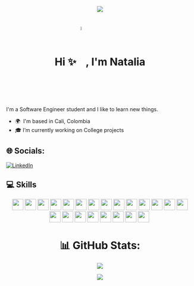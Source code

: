 <div align="center">
  <img align="center" src="https://media.giphy.com/media/AgO9VR2a9KW1MSP73I/giphy.gif" />
  <h1>Hi ✨<img align="center" src="https://media.giphy.com/media/hvRJCLFzcasrR4ia7z/giphy.gif" width="5%" />, I'm Natalia </h1>
</div>

I'm a Software Engineer student and I like to learn new things.

-   🌍  I'm based in Cali, Colombia
-   🎓 I’m currently working on College projects

## 🌐 Socials:
[![LinkedIn](https://img.shields.io/badge/LinkedIn-%230077B5.svg?logo=linkedin&logoColor=white)](https://www.linkedin.com/in/natalia-lopez-osorio-500346283/) 

## 💻 Skills

<div align="center">

<!-- Python -->
<img src="https://img.shields.io/endpoint.svg?url=https://gist.githubusercontent.com/Juanescacha/cb8ff49f53d434d7f7cad2c5df73db1a/raw/b759d83b2849b6ae036a15341c25b3842f31c389/PythonBadge.json" height="30" />
<!-- C++ -->
<img src="https://img.shields.io/badge/c++-%2300599C.svg?style=for-the-badge&logo=c%2B%2B&logoColor=white" height="30"/>
<!-- LaTeX -->
<img src="https://img.shields.io/badge/latex-%23008080.svg?style=for-the-badge&logo=latex&logoColor=white" height="30" />
<!-- HTML5 -->
<img src="https://img.shields.io/endpoint.svg?url=https://gist.githubusercontent.com/Juanescacha/bc949d8e48f9c3f69ab180a0acb75ddc/raw/a53a9be59b710718baeb75443baef685b7b120c9/HTML5Badge.json" height="30" />
<!-- CSS3 -->
<img src="https://img.shields.io/endpoint.svg?url=https://gist.githubusercontent.com/Juanescacha/987c260db470d3202ae9803e59f3db5e/raw/ce3f8d033892628cbe77513449f0faf17ea21b8d/CSS3Badge.json" height="30" />
<!-- JavaScript -->
<img src="https://img.shields.io/endpoint.svg?url=https://gist.githubusercontent.com/Juanescacha/19ef3563ce77be936fb477ee77e4fdc2/raw/c8af0984f21b7b67462907a467cd5bb26d13e5c4/JavascriptBadge.json" height="30">
<!-- React -->
<img src="https://img.shields.io/badge/React-282C34?logo=react&logoColor=61DAFB" height="30" />
<!-- Threejs -->
<img src="https://img.shields.io/badge/threejs-black?style=for-the-badge&logo=three.js&logoColor=white" height="30" />
<!-- Nodejs -->
<img src="https://img.shields.io/endpoint.svg?url=https://gist.githubusercontent.com/Juanescacha/bfb565fe15c3e3a55bb6340934be0bde/raw/576978d02e46cd10db5c991b12456771f342c3e0/NodejsBadge.json" height="30" />
<!-- Express -->
<img src="https://img.shields.io/badge/Express-282C34?logo=express&logoColor=FFFFFF" height="30" />
<!-- NumPy -->
<img src="https://img.shields.io/badge/numpy-%23013243.svg?style=for-the-badge&logo=numpy&logoColor=white" height="30" />
<!-- PostgreSQL -->
<img src="https://img.shields.io/endpoint.svg?url=https://gist.githubusercontent.com/Juanescacha/c3def1dd495f7a7fc4d3dbb5710a2bbb/raw/8cf2494d791754b7edddbb8f6df5b19ad649c06f/PostgreSQLBadge.json" height="30" />
<!-- Django -->
<img src="https://img.shields.io/badge/Django-282C34?logo=Django&logoColor=44B78B" height="30" />
<!-- Django REST -->
<img src="https://img.shields.io/badge/DJANGO-REST-ff1709?style=for-the-badge&logo=django&logoColor=white&color=ff1709&labelColor=gray" height="30" />
<!-- MYSQL -->
<img src="https://img.shields.io/badge/MySQL-282C34?logo=mysql&logoColor=4479A1" height="30" />
<!-- Netlify -->
<img src="https://img.shields.io/badge/Netlify-282C34?logo=netlify&logoColor=00C7B7" height="30" />
<!-- Bootstrap -->
<img src="https://img.shields.io/badge/Bootstrap-282C34?logo=bootstrap&logoColor=7952B3" height="30" />
<!-- Docker -->
<img src="https://img.shields.io/badge/Docker-282C34?logo=Docker&logoColor=2496ED" height="30" />
<!-- Kubernetes -->
<img src="https://img.shields.io/badge/Kubernetes-282C34?logo=Kubernetes&logoColor=326CE5" height="30" />
<!-- Git -->
<img src="https://img.shields.io/badge/git-282C34?logo=git&logoColor=F05032" height="30" />
<!-- VS Code -->
<img src="https://img.shields.io/endpoint.svg?url=https://gist.githubusercontent.com/Juanescacha/8495419d119e7e3e4354da231f3d7ac5/raw/31ba766a522f8ef4975917f2497540b7e52efe50/VSCodeBadge.json" height="30" />
<!--R -->
<img src="https://img.shields.io/badge/r-%23276DC3.svg?style=for-the-badge&logo=r&logoColor=white" height="30" />
<!-- Jira -->
<img arc="https://img.shields.io/badge/jira-%230A0FFF.svg?style=for-the-badge&logo=jira&logoColor=white" height="30" />

# 📊 GitHub Stats:
![](https://github-readme-stats.vercel.app/api/top-langs/?username=carolain3472&theme=slateorange&hide_border=false&include_all_commits=true&count_private=false&layout=compact)

[![](https://visitcount.itsvg.in/api?id=Natalia&label=Profile%20Views&color=11&pretty=true)](https://visitcount.itsvg.in)

<!--
**NataliaLopezO/NataliaLopezO** is a ✨ _special_ ✨ repository because its `README.md` (this file) appears on your GitHub profile.

Here are some ideas to get you started:

- 🔭 I’m currently working on ...
- 🌱 I’m currently learning ...
- 👯 I’m looking to collaborate on ...
- 🤔 I’m looking for help with ...
- 💬 Ask me about ...
- 📫 How to reach me: ...
- 😄 Pronouns: ...
- ⚡ Fun fact: ...
-->

